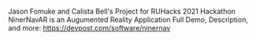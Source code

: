 Jason Fomuke and Calista Bell's Project for RUHacks 2021 Hackathon
NinerNavAR is an Augumented Reality Application
Full Demo, Description, and more: https://devpost.com/software/ninernav
